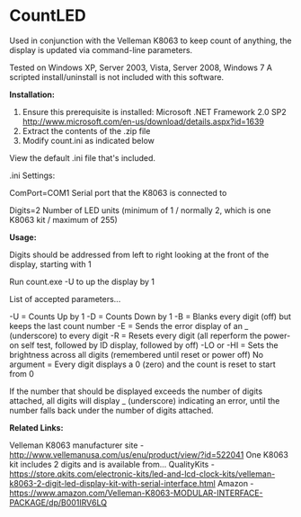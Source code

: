 # CountLED
Used in conjunction with the Velleman K8063 to keep count of anything, the display is updated via command-line parameters.

Tested on Windows XP, Server 2003, Vista, Server 2008, Windows 7
A scripted install/uninstall is not included with this software.

<b>Installation:</b>

1) Ensure this prerequisite is installed: Microsoft .NET Framework 2.0 SP2
http://www.microsoft.com/en-us/download/details.aspx?id=1639
2) Extract the contents of the .zip file
3) Modify count.ini as indicated below

View the default .ini file that's included.

.ini Settings:

ComPort=COM1
Serial port that the K8063 is connected to

Digits=2
Number of LED units (minimum of 1 / normally 2, which is one K8063 kit / maximum of 255)

<b>Usage:</b>

Digits should be addressed from left to right looking at the front of the display, starting with 1

Run count.exe -U to up the display by 1

List of accepted parameters...

-U = Counts Up by 1
-D = Counts Down by 1
-B = Blanks every digit (off) but keeps the last count number
-E = Sends the error display of an _ (underscore) to every digit
-R = Resets every digit (all reperform the power-on self test, followed by ID display, followed by off)
-LO or -HI = Sets the brightness across all digits (remembered until reset or power off)
No argument = Every digit displays a 0 (zero) and the count is reset to start from 0

If the number that should be displayed exceeds the number of digits attached, all digits will display _ (underscore) indicating an error, until the number falls back under the number of digits attached.

<b>Related Links:</b>

Velleman K8063 manufacturer site - http://www.vellemanusa.com/us/enu/product/view/?id=522041
One K8063 kit includes 2 digits and is available from...
QualityKits - https://store.qkits.com/electronic-kits/led-and-lcd-clock-kits/velleman-k8063-2-digit-led-display-kit-with-serial-interface.html
Amazon - https://www.amazon.com/Velleman-K8063-MODULAR-INTERFACE-PACKAGE/dp/B001IRV6LQ

